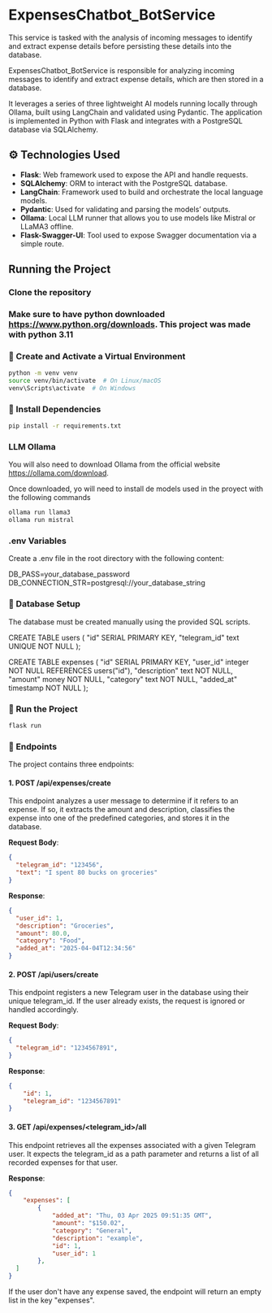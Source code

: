 # ExpensesChatbot_BotService
This service is tasked with the analysis of incoming messages to identify and extract expense details before persisting these details into the database.

ExpensesChatbot_BotService is responsible for analyzing incoming messages to identify and extract expense details, which are then stored in a database.

It leverages a series of three lightweight AI models running locally through Ollama, built using LangChain and validated using Pydantic. The application is implemented in Python with Flask and integrates with a PostgreSQL database via SQLAlchemy.

## ⚙️ Technologies Used

- **Flask**: Web framework used to expose the API and handle requests.
- **SQLAlchemy**: ORM to interact with the PostgreSQL database.
- **LangChain**: Framework used to build and orchestrate the local language models.
- **Pydantic**: Used for validating and parsing the models’ outputs.
- **Ollama**: Local LLM runner that allows you to use models like Mistral or LLaMA3 offline.
- **Flask-Swagger-UI**: Tool used to expose Swagger documentation via a simple route.

## Running the Project

### Clone the repository

### Make sure to have python downloaded https://www.python.org/downloads. This project was made with python 3.11

### 🐍 Create and Activate a Virtual Environment

```bash
python -m venv venv
source venv/bin/activate  # On Linux/macOS
venv\Scripts\activate  # On Windows
```

### 💾 Install Dependencies

```bash
pip install -r requirements.txt
```

### LLM Ollama
You will also need to download Ollama from the official website https://ollama.com/download.

Once downloaded, yo will need to install de models used in the proyect with the following commands

```bash
ollama run llama3
ollama run mistral
```

### .env Variables
Create a .env file in the root directory with the following content:

DB_PASS=your_database_password
DB_CONNECTION_STR=postgresql://your_database_string

### 🔑 Database Setup

The database must be created manually using the provided SQL scripts.

CREATE TABLE users (
"id" SERIAL PRIMARY KEY,
"telegram_id" text UNIQUE NOT NULL
);

CREATE TABLE expenses (
"id" SERIAL PRIMARY KEY,
"user_id" integer NOT NULL REFERENCES users("id"),
"description" text NOT NULL,
"amount" money NOT NULL,
"category" text NOT NULL,
"added_at" timestamp NOT NULL
);

### 🚀 Run the Project

```bash
flask run
```

### 📨 Endpoints

The project contains three endpoints:

#### 1. POST /api/expenses/create

This endpoint analyzes a user message to determine if it refers to an expense. If so, it extracts the amount and description, classifies the expense into one of the predefined categories, and stores it in the database.

**Request Body**:

```json
{
  "telegram_id": "123456",
  "text": "I spent 80 bucks on groceries"
}
```

**Response**:

```json
{
  "user_id": 1,
  "description": "Groceries",
  "amount": 80.0,
  "category": "Food",
  "added_at": "2025-04-04T12:34:56"
}
```

#### 2. POST /api/users/create

This endpoint registers a new Telegram user in the database using their unique telegram_id. If the user already exists, the request is ignored or handled accordingly.

**Request Body**:

```json
{
  "telegram_id": "1234567891",
}
```

**Response**:

```json
{
    "id": 1,
    "telegram_id": "1234567891"
}
```

#### 3. GET /api/expenses/<telegram_id>/all

This endpoint retrieves all the expenses associated with a given Telegram user. It expects the telegram_id as a path parameter and returns a list of all recorded expenses for that user.

**Response**:

```json
{
    "expenses": [
        {
            "added_at": "Thu, 03 Apr 2025 09:51:35 GMT",
            "amount": "$150.02",
            "category": "General",
            "description": "example",
            "id": 1,
            "user_id": 1
        },
  ]
}
```

If the user don't have any expense saved, the endpoint will return an empty list in the key "expenses".
